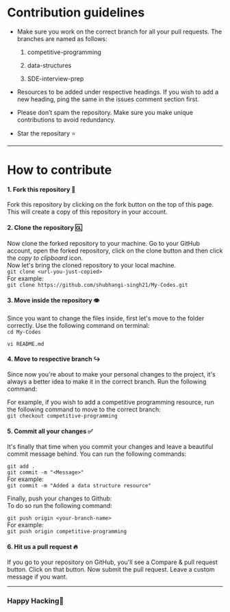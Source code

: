 # Contribution guidelines

* Make sure you work on the correct branch for all your pull requests. The branches are named as follows:

  1. competitive-programming

  2. data-structures

  3. SDE-interview-prep


* Resources to be added under respective headings. If you wish to add a new heading, ping the same in the issues comment section first.

* Please don’t spam the repository. Make sure you make unique contributions to avoid redundancy. 

* Star the repositary ⭐

____

# How to contribute

#### 1. Fork this repository 🍴

Fork this repository by clicking on the fork button on the top of this page.
This will create a copy of this repository in your account.


#### 2. Clone the repository 🆑

Now clone the forked repository to your machine. Go to your GitHub account, open the forked repository, click on the clone button and then click the _copy to clipboard_ icon.  
Now let's bring the cloned repository to your local machine.  
`git clone <url-you-just-copied>`  
For example:  
` git clone https://github.com/shubhangi-singh21/My-Codes.git `


#### 3. Move inside the repository 👁

Since you want to change the files inside, first let's move to the folder correctly. Use the following command on terminal:  
`cd My-Codes`

`vi README.md`


#### 4. Move to respective branch ↪

Since now you're about to make your personal changes to the project, it's always a better idea to make it in the correct branch. Run the following command:

For example, if you wish to add a competitive programming resource, run the following command to move to the correct branch:  
`git checkout competitive-programming`


#### 5. Commit all your changes ✅

It's finally that time when you commit your changes and leave a beautiful commit message behind. You can run the following commands:

`git add .`  
`git commit -m "<Message>"`  
For example:  
`git commit -m "Added a data structure resource"`

Finally, push your changes to Github:  
To do so run the following command:

`git push origin <your-branch-name>`  
For example:  
`git push origin competitive-programming`


#### 6. Hit us a pull request 🔥

If you go to your repository on GitHub, you'll see a Compare & pull request button. Click on that button.
Now submit the pull request. Leave a custom message if you want.

____


### Happy Hacking🎉
